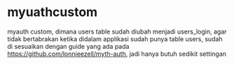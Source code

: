# myuathcustom
myauth custom, dimana users table sudah diubah menjadi users_login, agar tidak bertabrakan ketika didalam applikasi sudah punya table users, sudah di sesuaikan dengan guide yang ada pada https://github.com/lonnieezell/myth-auth, jadi hanya butuh sedikit settingan
